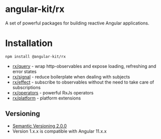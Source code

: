 # angular-kit/rx

A set of powerful packages for building reactive Angular applications.

# Installation

```bash
npm install @angular-kit/rx
```

- [rx/query](./query/README.md) - wrap http-observables and expose loading, refreshing and error states
- [rx/signal](./signal/README.md) - reduce boilerplate when dealing with subjects
- [rx/effect](./effect/README.md) - subscribe to observables without the need to take care of subscriptions
- [rx/operators](./operators/README.md) - powerful RxJs operators
- [rx/platform](./platform/README.md) - platform extensions

## Versioning
* [Semantic Versioning 2.0.0](http://semver.org/)
* Version 1.x.x is compatible with Angular 11.x.x
